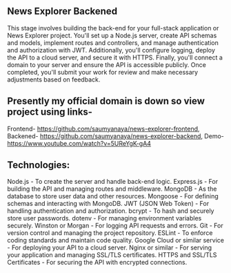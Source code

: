 ## News Explorer Backened

This stage involves building the back-end for your full-stack application or News Explorer project. You'll set up a Node.js server, create API schemas and models, implement routes and controllers, and manage authentication and authorization with JWT. Additionally, you'll configure logging, deploy the API to a cloud server, and secure it with HTTPS. Finally, you'll connect a domain to your server and ensure the API is accessible publicly. Once completed, you'll submit your work for review and make necessary adjustments based on feedback.

## Presently my official domain is down so view project using links- 
Frontend- https://github.com/saumyanaya/news-explorer-frontend, 
Backened- https://github.com/saumyanaya/news-explorer-backend,       Demo- https://www.youtube.com/watch?v=5UReYgK-gA4

## Technologies:

Node.js - To create the server and handle back-end logic.
Express.js - For building the API and managing routes and middleware.
MongoDB - As the database to store user data and other resources.
Mongoose - For defining schemas and interacting with MongoDB.
JWT (JSON Web Token) - For handling authentication and authorization.
bcrypt - To hash and securely store user passwords.
dotenv - For managing environment variables securely.
Winston or Morgan - For logging API requests and errors.
Git - For version control and managing the project repository.
ESLint - To enforce coding standards and maintain code quality.
Google Cloud or similar service - For deploying your API to a cloud server.
Nginx or similar - For serving your application and managing SSL/TLS certificates.
HTTPS and SSL/TLS Certificates - For securing the API with encrypted connections.
